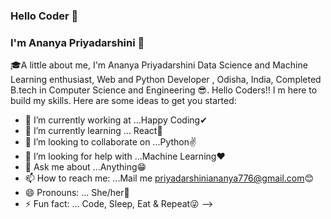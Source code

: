 ### Hello Coder 👋
### I'm Ananya Priyadarshini 🤩
🎓A little about me, I'm Ananya Priyadarshini Data Science and Machine Learning enthusiast, Web and Python Developer , Odisha, India, Completed B.tech in Computer Science and Engineering 😎.
Hello Coders!! I m here to build my skills.
Here are some ideas to get you started:

- 🔭 I’m currently working at ...Happy Coding✔
- 🌱 I’m currently learning ... React🤞
- 👯 I’m looking to collaborate on ...Python✌
- 🤔 I’m looking for help with ...Machine Learning❤
- 💬 Ask me about ...Anything😁
- 📫 How to reach me: ...Mail me priyadarshiniananya776@gmail.com😊
- 😄 Pronouns: ... She/her👩
- ⚡ Fun fact: ... Code, Sleep, Eat & Repeat😜
-->
